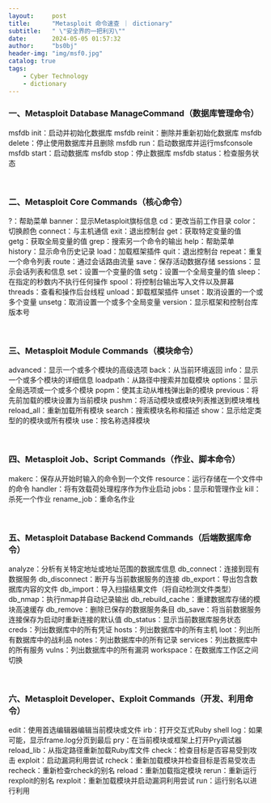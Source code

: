```yaml
---
layout:     post
title:      "Metasploit 命令速查 ｜ dictionary"
subtitle:   " \"安全界的一把利刃\""
date:       2024-05-05 01:57:32
author:     "bs0bj"
header-img: "img/msf0.jpg"
catalog: true
tags:
    - Cyber ​​Technology
    - dictionary
---
```


### 一、Metasploit Database ManageCommand（数据库管理命令）

msfdb init：启动并初始化数据库
msfdb reinit：删除并重新初始化数据库
msfdb delete：停止使用数据库并且删除
msfdb run：启动数据库并运行msfconsole
msfdb start：启动数据库
msfdb stop：停止数据库
msfdb status：检查服务状态

<br/>

### 二、Metasploit Core Commands（核心命令）

?：帮助菜单
banner：显示Metasploit旗标信息
cd：更改当前工作目录
color：切换颜色
connect：与主机通信
exit：退出控制台
get：获取特定变量的值
getg：获取全局变量的值
grep：搜索另一个命令的输出
help：帮助菜单
history：显示命令历史记录
load：加载框架插件
quit：退出控制台
repeat：重复一个命令列表
route：通过会话路由流量
save：保存活动数据存储
sessions：显示会话列表和信息
set：设置一个变量的值
setg：设置一个全局变量的值
sleep：在指定的秒数内不执行任何操作
spool：将控制台输出写入文件以及屏幕
threads：查看和操作后台线程
unload：卸载框架插件
unset：取消设置的一个或多个变量
unsetg：取消设置一个或多个全局变量
version：显示框架和控制台库版本号

<br/>

### 三、Metasploit Module Commands（模块命令）

advanced：显示一个或多个模块的高级选项
back：从当前环境返回
info：显示一个或多个模块的详细信息
loadpath：从路径中搜索并加载模块
options：显示全局选项或一个或多个模块
popm：使其主动从堆栈弹出新的模块
previous：将先前加载的模块设置为当前模块
pushm：将活动模块或模块列表推送到模块堆栈
reload_all：重新加载所有模块
search：搜索模块名称和描述
show：显示给定类型的的模块或所有模块
use：按名称选择模块

<br/>

### 四、Metasploit Job、Script Commands（作业、脚本命令）

makerc：保存从开始时输入的命令到一个文件
resource：运行存储在一个文件中的命令
handler：将有效载荷处理程序作为作业启动
jobs：显示和管理作业
kill：杀死一个作业
rename_job：重命名作业

<br/>

### 五、Metasploit Database Backend Commands（后端数据库命令）

analyze：分析有关特定地址或地址范围的数据库信息
db_connect：连接到现有数据服务
db_disconnect：断开与当前数据服务的连接
db_export：导出包含数据库内容的文件
db_import：导入扫描结果文件（将自动检测文件类型）
db_nmap：执行nmap并自动记录输出
db_rebuild_cache：重建数据库存储的模块高速缓存
db_remove：删除已保存的数据服务条目
db_save：将当前数据服务连接保存为启动时重新连接的默认值
db_status：显示当前数据库服务状态
creds：列出数据库中的所有凭证
hosts：列出数据库中的所有主机
loot：列出所有数据库中的战利品
notes：列出数据库中的所有记录
services：列出数据库中的所有服务
vulns：列出数据库中的所有漏洞
workspace：在数据库工作区之间切换

<br/>

### 六、Metasploit Developer、Exploit Commands（开发、利用命令）

edit：使用首选编辑器编辑当前模块或文件
irb：打开交互式Ruby shell
log：如果可能，显示frame.log分页到最后
pry：在当前模块或框架上打开Pry调试器
reload_lib：从指定路径重新加载Ruby库文件
check：检查目标是否容易受到攻击
exploit：启动漏洞利用尝试
rcheck：重新加载模块并检查目标是否易受攻击
recheck：重新检查rcheck的别名
reload：重新加载指定模块
rerun：重新运行rexploit的别名
rexploit：重新加载模块并启动漏洞利用尝试
run：运行别名以进行利用 
